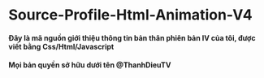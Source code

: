 # Source-Profile-Html-Animation-V4
<h4>Đây là mã nguồn giới thiệu thông tin bản thân phiên bản IV của tôi, được viết bằng Css/Html/Javascript</h4>
<h4>Mọi bản quyền sở hữu dưới tên @ThanhDieuTV</h4>
